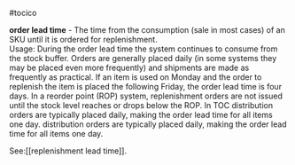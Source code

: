 #tocico

<b>order lead time</b> - The time from the consumption (sale in most cases) of an SKU until it is ordered for replenishment.  
Usage: During the order lead time the system continues to consume from the stock buffer.  Orders are generally placed daily (in some systems they may be placed even more frequently) and shipments are made as frequently as practical. If an item is used on Monday and the order to replenish the item is placed the following Friday, the order lead time is four days.  In a reorder point (ROP) system, replenishment orders are not issued until the stock level reaches or drops below the ROP.  In TOC distribution orders are typically placed daily, making the order lead time for all items one day. distribution orders are typically placed daily, making the order lead time for all items one day. 



See:[[replenishment lead time]].
